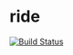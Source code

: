 # ride
[![Build Status](https://travis-ci.org/johnkegz/ride.svg?branch=master)](https://travis-ci.org/johnkegz/ride)

